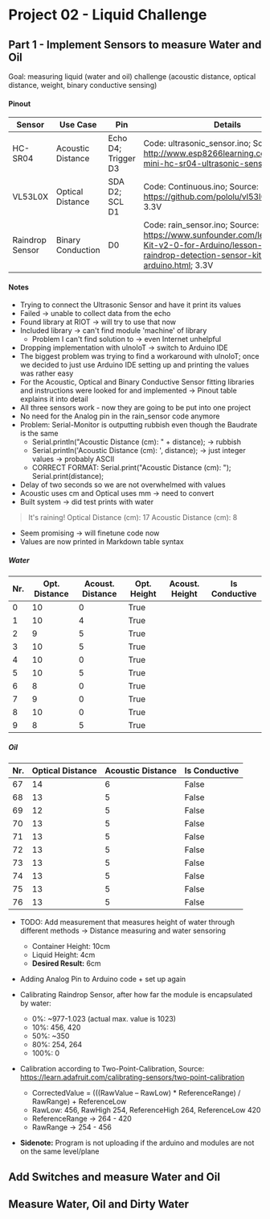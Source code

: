 # Project 02 - Liquid Challenge

## Part 1 - Implement Sensors to measure Water and Oil
Goal: measuring liquid (water and oil) challenge (acoustic
distance, optical distance, weight, binary conductive sensing)

#### Pinout
|Sensor|Use Case|Pin|Details|
|----|----|----|----|
|HC-SR04|Acoustic Distance|Echo D4; Trigger D3|Code: ultrasonic_sensor.ino; Source: http://www.esp8266learning.com/wemos-mini-hc-sr04-ultrasonic-sensor.php; 3.3V|
|VL53L0X|Optical Distance|SDA D2; SCL D1|Code: Continuous.ino; Source: https://github.com/pololu/vl53l0x-arduino; 3.3V|
|Raindrop Sensor|Binary Conduction|D0|Code: rain_sensor.ino; Source: https://www.sunfounder.com/learn/Sensor-Kit-v2-0-for-Arduino/lesson-34-raindrop-detection-sensor-kit-v2-0-for-arduino.html; 3.3V|

#### Notes
- Trying to connect the Ultrasonic Sensor and have it print its values
- Failed -> unable to collect data from the echo
- Found library at RIOT -> will try to use that now  
- Included library -> can't find module 'machine' of library
  - Problem I can't find solution to -> even Internet unhelpful
- Dropping implementation with ulnoIoT -> switch to Arduino IDE
- The biggest problem was trying to find a workaround with ulnoIoT; once we decided to just use Arduino IDE setting up and printing the values was rather easy
- For the Acoustic, Optical and Binary Conductive Sensor fitting libraries and instructions were looked for and implemented -> Pinout table explains it into detail
- All three sensors work - now they are going to be put into one project
- No need for the Analog pin in the rain_sensor code anymore
- Problem: Serial-Monitor is outputting rubbish even though the Baudrate is the same
  - Serial.println("Acoustic Distance (cm): " + distance); -> rubbish
  - Serial.println('Acoustic Distance (cm): ', distance); -> just integer values -> probably ASCII
  - CORRECT FORMAT: Serial.print("Acoustic Distance (cm): "); Serial.print(distance);
- Delay of two seconds so we are not overwhelmed with values
- Acoustic uses cm and Optical uses mm -> need to convert
- Built system -> did test prints with water

>It's raining!
Optical Distance (cm): 17
Acoustic Distance (cm): 8

- Seem promising -> will finetune code now
- Values are now printed in Markdown table syntax

##### Water
|Nr.|Opt. Distance|Acoust. Distance| Opt. Height | Acoust. Height |Is Conductive|
|----|----|----|----|----|----|
| 0 | 10 | 0 |True |
| 1 | 10 | 4 |True |
| 2 | 9 | 5 |True |
| 3 | 10 | 5 |True |
| 4 | 10 | 0 |True |
| 5 | 10 | 5 |True |
| 6 | 8 | 0 |True |
| 7 | 9 | 0 |True |
| 8 | 10 | 0 |True |
| 9 | 8 | 5 |True |

##### Oil
|Nr.|Optical Distance|Acoustic Distance|Is Conductive|
|----|----|----|----|
| 67 | 14 | 6 |False |
| 68 | 13 | 5 |False |
| 69 | 12 | 5 |False |
| 70 | 13 | 5 |False |
| 71 | 13 | 5 |False |
| 72 | 13 | 5 |False |
| 73 | 13 | 5 |False |
| 74 | 13 | 5 |False |
| 75 | 13 | 5 |False |
| 76 | 13 | 5 |False |

- TODO: Add measurement that measures height of water through different methods -> Distance measuring and water sensoring
  - Container Height: 10cm
  - Liquid Height: 4cm
  - **Desired Result:** 6cm

- Adding Analog Pin to Arduino code + set up again
- Calibrating Raindrop Sensor, after how far the module is encapsulated by water:
  - 0%: ~977-1.023 (actual max. value is 1023)
  - 10%: 456, 420
  - 50%: ~350
  - 80%: 254, 264
  - 100%: 0
- Calibration according to Two-Point-Calibration, Source: https://learn.adafruit.com/calibrating-sensors/two-point-calibration
  - CorrectedValue = (((RawValue – RawLow) * ReferenceRange) / RawRange) + ReferenceLow
  - RawLow: 456, RawHigh 254, ReferenceHigh 264, ReferenceLow 420
  - ReferenceRange -> 264 - 420
  - RawRange -> 254 - 456

- **Sidenote:** Program is not uploading if the arduino and modules are not on the same level/plane

## Add Switches and measure Water and Oil

## Measure Water, Oil and Dirty Water
